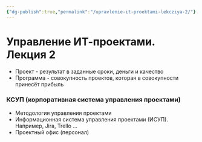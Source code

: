 ```yaml
---
{"dg-publish":true,"permalink":"/upravlenie-it-proektami-lekcziya-2/"}
---
```


# Управление ИТ-проектами. Лекция 2

- Проект - результат в заданные сроки, деньги и качество
- Программа - совокупность проектов, которая в совокупности принесёт прибыль

### КСУП (корпоративная система управления проектами)

- Методология управления проектами
- Информационная система управления проектами (ИСУП). Например, Jira, Trello ...
- Проектный офис (персонал)

